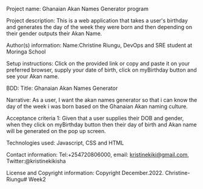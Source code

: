 Project name: Ghanaian Akan Names Generator program

Project description: This is a web application that takes a user's birthday and generates the day of the week they were born and then depending on their gender outputs their Akan Name.

Author(s) information: Name:Christine Riungu, DevOps and SRE student at Moringa School

Setup instructions: Click on the provided link or copy and paste it on your preferred browser, supply your date of birth, click on myBirthday button and see your Akan name.

BDD: Title: Ghanaian Akan Names Generator

Narrative: As a user, I want the akan names generator so that i can know the day of the week i was born based on the Ghanaian Akan naming culture.

Acceptance criteria 1: Given that a user supplies their DOB and gender, when they click on myBirthday button then their day of birth and Akan name will be generated on the pop up screen.

Technologies used: Javascript, CSS and HTML

Contact information: Tel:+254720806000, email: kristinekiki@gmail.com, Twitter:@kristinekikisha

License and Copyright information: Copyright December.2022. Christine-Riungu# Week2
